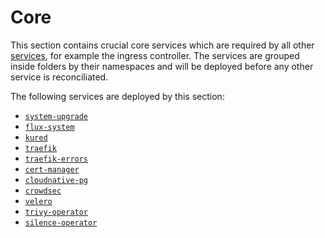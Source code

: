 # Core

This section contains crucial core services which are required by all other [services](/cluster/services/), for example the ingress controller. The services are grouped inside folders by their namespaces and will be deployed before any other service is reconciliated.

The following services are deployed by this section:

- [`system-upgrade`](/cluster/core/system-upgrade/)
- [`flux-system`](/cluster/core/flux-system/)
- [`kured`](/cluster/core/kured/)
- [`traefik`](/cluster/core/traefik/)
- [`traefik-errors`](/cluster/core/traefik-errors/)
- [`cert-manager`](/cluster/core/cert-manager/)
- [`cloudnative-pg`](/cluster/core/cloudnative-pg/)
- [`crowdsec`](/cluster/core/crowdsec/)
- [`velero`](/cluster/core/velero/)
- [`trivy-operator`](/cluster/core/trivy-operator/)
- [`silence-operator`](/cluster/core/silence-operator/)
